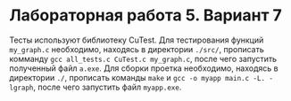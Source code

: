 # Лабораторная работа 5. Вариант 7
Тесты используют библиотеку CuTest. Для тестирования функций `my_graph.c` необходимо, находясь в директории `./src/`, прописать комманду `gcc all_tests.c CuTest.c my_graph.c`, после чего запустить полученный файл `a.exe`.
Для сборки проетка необходимо, находясь в директории `./`, прописать команды `make` и `gcc -o myapp main.c -L. -lgraph`, после чего запустить файл `myapp.exe`.

